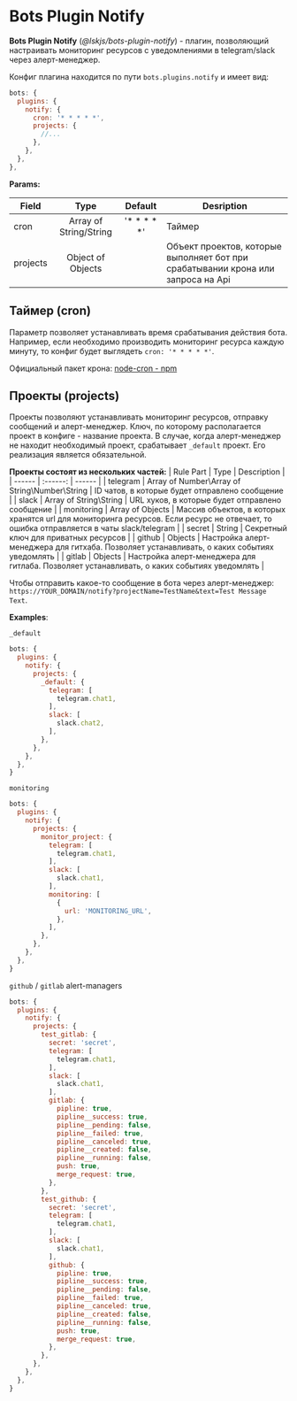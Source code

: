 # Bots Plugin Notify

__Bots Plugin Notify__ (*@lskjs/bots-plugin-notify*) - плагин, позволяющий настраивать мониторинг ресурсов с уведомлениями в telegram/slack через алерт-менеджер. 

Конфиг плагина находится по пути `bots.plugins.notify` и имеет вид:

```js
bots: {
  plugins: {
    notify: {
      cron: '* * * * *',
      projects: {
        //...
      },
    },
  },
},
```

__Params:__

| Field | Type | Default | Desription |
| ------ | :------: | :------: | ------ |
| cron | Array of String/String | '* * * * *' | Таймер |
| projects | Object of Objects | | Объект проектов, которые выполняет бот при срабатывании крона или запроса на Api |

## Таймер (cron)

Параметр позволяет устанавливать время срабатывания действия бота. Например, если необходимо производить мониторинг ресурса каждую минуту, то конфиг будет выглядеть `cron: '* * * * *'`. 

Официальный пакет крона: [node-cron - npm](https://www.npmjs.com/package/node-cron) 


## Проекты (projects)
Проекты позволяют устанавливать мониторинг ресурсов, отправку сообщений и алерт-менеджер. Ключ, по которому располагается проект в конфиге - название проекта. В случае, когда алерт-менеджер не находит необходимый проект, срабатывает `_default` проект. Его реализация является обязательной.

__Проекты состоят из нескольких частей:__
|  Rule Part  | Type | Description |
|  ------  |  :------: |  ------  |
| telegram | Array of Number\Array of String\Number\String | ID чатов, в которые будет отправлено сообщение |
| slack | Array of String\String | URL хуков, в которые будет отправлено сообщение |
| monitoring |  Array of Objects | Массив объектов, в которых хранятся url для мониторинга ресурсов. Если ресурс не отвечает, то ошибка отправляется в чаты slack/telegram |
| secret |  String | Секретный ключ для приватных ресурсов |
| github |  Objects | Настройка алерт-менеджера для гитхаба. Позволяет устанавливать, о каких событиях уведомлять |
| gitlab |  Objects | Настройка алерт-менеджера для гитлаба. Позволяет устанавливать, о каких событиях уведомлять |

Чтобы отправить какое-то сообщение в бота через алерт-менеджер: `https://YOUR_DOMAIN/notify?projectName=TestName&text=Test Message Text`.

__Examples__:

`_default`

```js
bots: {
  plugins: {
    notify: {
      projects: {
        _default: {
          telegram: [
            telegram.chat1,
          ],
          slack: [
            slack.chat2,
          ],
        },
      },
    },
  },
}
```

`monitoring`

```js
bots: {
  plugins: {
    notify: {
      projects: {
        monitor_project: {
          telegram: [
            telegram.chat1,
          ],
          slack: [
            slack.chat1,
          ],
          monitoring: [
            {
              url: 'MONITORING_URL',
            },
          ],
        },
      },
    },
  },
}
```

`github` / `gitlab` alert-managers

```js
bots: {
  plugins: {
    notify: {
      projects: {
        test_gitlab: {
          secret: 'secret',
          telegram: [
            telegram.chat1,
          ],
          slack: [
            slack.chat1,
          ],
          gitlab: {
            pipline: true,
            pipline__success: true,
            pipline__pending: false,
            pipline__failed: true,
            pipline__canceled: true,
            pipline__created: false,
            pipline__running: false,
            push: true,
            merge_request: true,
          },
        },
        test_github: {
          secret: 'secret',
          telegram: [
            telegram.chat1,
          ],
          slack: [
            slack.chat1,
          ],
          github: {
            pipline: true,
            pipline__success: true,
            pipline__pending: false,
            pipline__failed: true,
            pipline__canceled: true,
            pipline__created: false,
            pipline__running: false,
            push: true,
            merge_request: true,
          },
        },
      },
    },
  },
}
```
